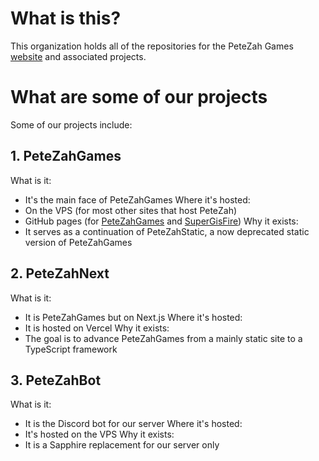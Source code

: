 # What is this?
This organization holds all of the repositories for the PeteZah Games [website](https://petezahgames.com/) and associated projects.
# What are some of our projects
Some of our projects include:
## 1. PeteZahGames
What is it:
- It's the main face of PeteZahGames
Where it's hosted:
- On the VPS (for most other sites that host PeteZah)
- GitHub pages (for [PeteZahGames](https://petezahgames.com) and [SuperGisFire](https://supergisfire.com))
Why it exists:
- It serves as a continuation of PeteZahStatic, a now deprecated static version of PeteZahGames
## 2. PeteZahNext
What is it:
- It is PeteZahGames but on Next.js
Where it's hosted:
- It is hosted on Vercel
Why it exists:
- The goal is to advance PeteZahGames from a mainly static site to a TypeScript framework
## 3. PeteZahBot
What is it:
- It is the Discord bot for our server
Where it's hosted:
- It's hosted on the VPS
Why it exists:
- It is a Sapphire replacement for our server only
<!--

**Here are some ideas to get you started:**

🙋‍♀️ A short introduction - what is your organization all about?
🌈 Contribution guidelines - how can the community get involved?
👩‍💻 Useful resources - where can the community find your docs? Is there anything else the community should know?
🍿 Fun facts - what does your team eat for breakfast?
🧙 Remember, you can do mighty things with the power of [Markdown](https://docs.github.com/github/writing-on-github/getting-started-with-writing-and-formatting-on-github/basic-writing-and-formatting-syntax)
-->
